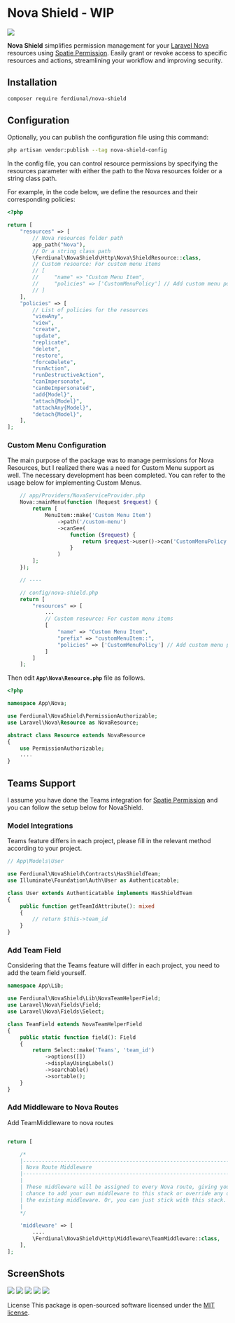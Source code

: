 # Nova Shield - WIP

<img src="./art/banner.png" />

**Nova Shield** simplifies permission management for your [Laravel Nova](https://nova.laravel.com) resources using [Spatie Permission](https://github.com/spatie/laravel-permission). Easily grant or revoke access to specific resources and actions, streamlining your workflow and improving security.

## Installation

```bash
composer require ferdiunal/nova-shield
```

## Configuration

Optionally, you can publish the configuration file using this command:

```bash
php artisan vendor:publish --tag nova-shield-config
```

In the config file, you can control resource permissions by specifying the resources parameter with either the path to the Nova resources folder or a string class path. 

For example, in the code below, we define the resources and their corresponding policies:

```php
<?php

return [
    "resources" => [
        // Nova resources folder path
        app_path("Nova"),
        // Or a string class path
        \Ferdiunal\NovaShield\Http\Nova\ShieldResource::class,
        // Custom resource: For custom menu items
        // [
        //     "name" => "Custom Menu Item",
        //     "policies" => ['CustomMenuPolicy'] // Add custom menu policies here
        // ]
    ],
    "policies" => [
        // List of policies for the resources
        "viewAny",
        "view",
        "create",
        "update",
        "replicate",
        "delete",
        "restore",
        "forceDelete",
        "runAction",
        "runDestructiveAction",
        "canImpersonate",
        "canBeImpersonated",
        "add{Model}",
        "attach{Model}",
        "attachAny{Model}",
        "detach{Model}",
    ],
];

``` 

### Custom Menu Configuration

The main purpose of the package was to manage permissions for Nova Resources, but I realized there was a need for Custom Menu support as well. The necessary development has been completed. You can refer to the usage below for implementing Custom Menus.

```php
    // app/Providers/NovaServiceProvider.php
    Nova::mainMenu(function (Request $request) {
        return [
            MenuItem::make('Custom Menu Item')
                ->path('/custom-menu')
                ->canSee(
                    function ($request) {
                        return $request->user()->can('CustomMenuPolicy');
                    }
                )
        ];
    });

    // ----

    // config/nova-shield.php
    return [
        "resources" => [
            ...
            // Custom resource: For custom menu items
            [
                "name" => "Custom Menu Item",
                "prefix" => "customMenuItem::",
                "policies" => ['CustomMenuPolicy'] // Add custom menu policies here
            ]
        ]
    ];
```


Then edit **`App\Nova\Resource.php`** file as follows.

```php
<?php

namespace App\Nova;

use Ferdiunal\NovaShield\PermissionAuthorizable;
use Laravel\Nova\Resource as NovaResource;

abstract class Resource extends NovaResource
{
    use PermissionAuthorizable;
    ....
}

```

## Teams Support

I assume you have done the Teams integration for [Spatie Permission](https://spatie.be/docs/laravel-permission/v6/basic-usage/teams-permissions) and you can follow the setup below for NovaShield.

### Model Integrations

Teams feature differs in each project, please fill in the relevant method according to your project.

```php
// App\Models\User

use Ferdiunal\NovaShield\Contracts\HasShieldTeam;
use Illuminate\Foundation\Auth\User as Authenticatable;

class User extends Authenticatable implements HasShieldTeam
{
    public function getTeamIdAttribute(): mixed
    {
        // return $this->team_id
    }
}
```

### Add Team Field

Considering that the Teams feature will differ in each project, you need to add the team field yourself.

```php
namespace App\Lib;

use Ferdiunal\NovaShield\Lib\NovaTeamHelperField;
use Laravel\Nova\Fields\Field;
use Laravel\Nova\Fields\Select;

class TeamField extends NovaTeamHelperField
{
    public static function field(): Field
    {
        return Select::make('Teams', 'team_id')
            ->options([])
            ->displayUsingLabels()
            ->searchable()
            ->sortable();
    }
}

```

### Add Middleware to Nova Routes

Add TeamMiddleware to nova routes

```php

return [

    /*
    |--------------------------------------------------------------------------
    | Nova Route Middleware
    |--------------------------------------------------------------------------
    |
    | These middleware will be assigned to every Nova route, giving you the
    | chance to add your own middleware to this stack or override any of
    | the existing middleware. Or, you can just stick with this stack.
    |
    */

    'middleware' => [
        ....
        \Ferdiunal\NovaShield\Http\Middleware\TeamMiddleware::class,
    ],
];

```

## ScreenShots

<img src="./art/index-view.png" />
<img src="./art/detail-view.png" />
<img src="./art/detail-view-1.png" />
<img src="./art/form-view.png" />
<img src="./art/form-view-1.png" />


License This package is open-sourced software licensed under the [MIT license](LICENSE).
